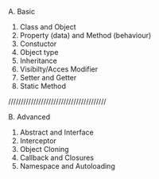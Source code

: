 A. Basic

1. Class and Object
2. Property (data) and Method (behaviour)
3. Constuctor
4. Object type
5. Inheritance
6. Visibilty/Acces Modifier
7. Setter and Getter
8. Static Method

///////////////////////////////////////

B. Advanced

1. Abstract and Interface
2. Interceptor
3. Object Cloning
4. Callback and Closures
5. Namespace and Autoloading
